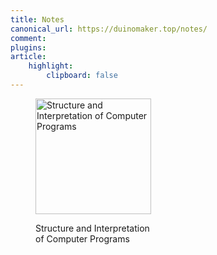 ```yaml
---
title: Notes
canonical_url: https://duinomaker.top/notes/
comment:
plugins:
article:
    highlight:
        clipboard: false
---
```


<figure class="image has-mb-6">
<a href="/SICP/" target="_self"><img class="image not-gallery-item" src="/images/books/sicp.jpg" alt="Structure and Interpretation of Computer Programs" style="height: 185px; width: auto;" /></a>
<p class="rigid">Structure and Interpretation<br />of Computer Programs</p>
</figure>

<!-- <div class="tile is-ancestor">
<div class="tile">
<figure class="image has-mb-6">
<a href="/SICP/" target="_self"><img class="image not-gallery-item" src="/images/books/sicp.jpg" alt="Structure and Interpretation of Computer Programs" style="height: 185px; width: auto;" /></a>
<p class="rigid">Structure and Interpretation<br />of Computer Programs</p>
</figure>
</div>

<div class="tile">
<figure class="image has-mb-6">
<a href="/ITOC/" target="_self"><img class="image not-gallery-item" src="/images/books/itoc.jpg" alt="Structure and Interpretation of Computer Programs" style="height: 185px; width: auto;" /></a>
<p class="rigid">Introduction to the<br />Theory of Computation</p>
</figure>
</div>
</div> -->